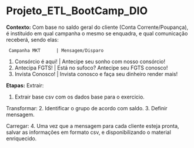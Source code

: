 # Projeto_ETL_BootCamp_DIO

**Contexto:** Com base no saldo geral do cliente (Conta Corrente/Poupança), é instituido em qual campanha o mesmo se enquadra, e qual comunicação receberá, sendo elas:

     Campanha MKT      | Mensagem/Disparo
1.   Consórcio é aqui! | Antecipe seu sonho com nosso consórcio!	
2.   Antecipa FGTS!	   | Está no sufoco? Antecipe seu FGTS conosco!
3.   Invista Conosco!  | Invista conosco e faça seu dinheiro render mais!

**Etapas:**
Extrair:
1. Extrair base csv com os dados base para o exercicio.

Transformar:
2. Identificar o grupo de acordo com saldo.
3. Definir mensagem.

Carregar:
4. Uma vez que a mensagem para cada cliente esteja pronta, salvar as informações em formato csv, e disponibilizando o material enriquecido.
